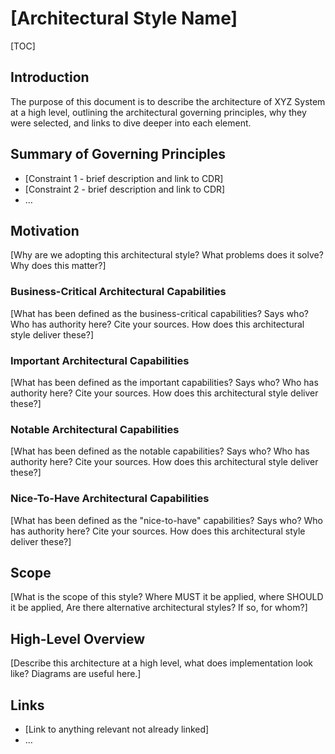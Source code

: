 # [Architectural Style Name]

[TOC]

## Introduction

The purpose of this document is to describe the architecture of XYZ System at a high level, outlining the architectural governing principles, why they were selected, and links to dive deeper into each element.

## Summary of Governing Principles

* [Constraint 1 - brief description and link to CDR]
* [Constraint 2 - brief description and link to CDR]
* … <!-- numbers of drivers can vary -->

## Motivation

[Why are we adopting this architectural style? What problems does it solve? Why does this matter?]

### Business-Critical Architectural Capabilities

[What has been defined as the business-critical capabilities? Says who? Who has authority here? Cite your sources. How does this architectural style deliver these?]

### Important Architectural Capabilities  <!-- optional -->

[What has been defined as the important capabilities? Says who? Who has authority here? Cite your sources. How does this architectural style deliver these?]

### Notable Architectural Capabilities  <!-- optional -->

[What has been defined as the notable capabilities? Says who? Who has authority here? Cite your sources. How does this architectural style deliver these?]

### Nice-To-Have Architectural Capabilities <!-- optional -->

[What has been defined as the "nice-to-have" capabilities? Says who? Who has authority here? Cite your sources. How does this architectural style deliver these?]

## Scope <!-- optional -->

[What is the scope of this style? Where MUST it be applied, where SHOULD it be applied, Are there alternative architectural styles? If so, for whom?]

## High-Level Overview

[Describe this architecture at a high level, what does implementation look like? Diagrams are useful here.]

## Links <!-- optional -->

* [Link to anything relevant not already linked]
* … <!-- numbers of links can vary -->

